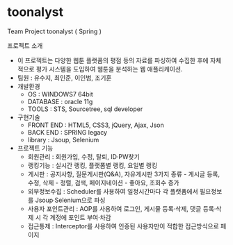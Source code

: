 # toonalyst
Team Project toonalyst ( Spring )

프로젝트 소개
- 이 프로젝트는 다양한 웹툰 플랫폼의 평점 등의 자료를 파싱하여 수집한 후에 자체적으로 평가 시스템을 도입하여 웹툰을 분석하는 웹 애플리케이션.
- 팀원 : 유수지, 최인준, 이인범, 조기훈
- 개발환경
  - OS : WINDOWS7 64bit
  - DATABASE : oracle 11g
  - TOOLS : STS, Sourcetree, sql developer
- 구현기술
  - FRONT END : HTML5, CSS3, jQuery, Ajax, Json
  - BACK END : SPRING legacy
  - library : Jsoup, Selenium 
- 프로젝트 기능  
  - 회원관리 : 회원가입, 수정, 탈퇴, ID·PW찾기
  - 랭킹기능 : 실시간 랭킹, 플랫폼별 랭킹, 요일별 랭킹
  - 게시판 : 공지사항, 질문게시판(Q&A), 자유게시판 3가지 종류
              - 게시글 등록, 수정, 삭제
              - 정렬, 검색, 페이지네이션
              - 좋아요, 조회수 증가
  - 외부정보수집 : Scheduler를 사용하여 일정시간마다 각 플랫폼에서 필요정보를 Jsoup·Selenium으로 파싱
  - 사용자 포인트관리 : AOP를 사용하여 로그인, 게시물 등록·삭제, 댓글 등록·삭제 시 각 계정에 포인트 부여·차감
  - 접근통제 : Interceptor를 사용하여 인증된 사용자만이 적합한 접근방식으로 페이지 
